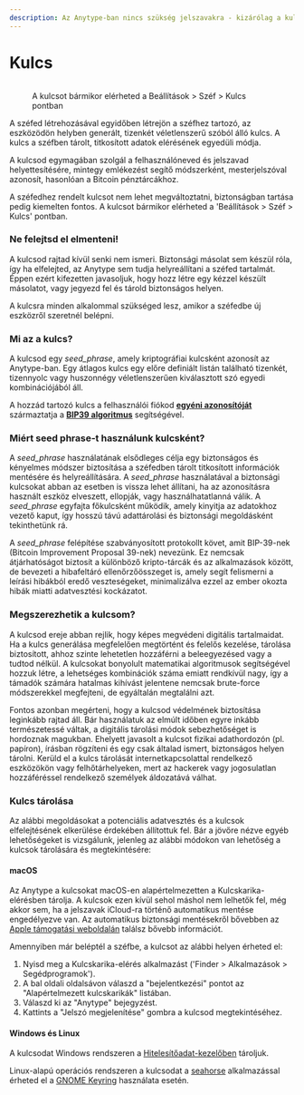 ```yaml
---
description: Az Anytype-ban nincs szükség jelszavakra - kizárólag a kulcsodra
---
```


# Kulcs

<figure><img src="/.gitbook/assets/Screenshot 2023-08-17 at 18.31.38.png" alt=""><figcaption><p>A kulcsot bármikor elérheted a Beállítások > Széf > Kulcs pontban</p></figcaption></figure>

A széfed létrehozásával egyidőben létrejön a széfhez tartozó, az eszközödön helyben generált, tizenkét véletlenszerű szóból álló kulcs. A kulcs a széfben tárolt, titkosított adatok elérésének egyedüli módja.

A kulcsod egymagában szolgál a felhasználóneved és jelszavad helyettesítésére, mintegy emlékezést segítő módszerként, mesterjelszóval azonosít, hasonlóan a Bitcoin pénztárcákhoz.

A széfedhez rendelt kulcsot nem lehet megváltoztatni, biztonságban tartása pedig kiemelten fontos. A kulcsot bármikor elérheted a 'Beállítások > Széf > Kulcs' pontban.

### Ne felejtsd el elmenteni!

A kulcsod rajtad kívül senki nem ismeri. Biztonsági másolat sem készül róla, így ha elfelejted, az Anytype sem tudja helyreállítani a széfed tartalmát. Éppen ezért kifezetten javasoljuk, hogy hozz létre egy kézzel készült másolatot, vagy jegyezd fel és tárold biztonságos helyen.

A kulcsra minden alkalommal szükséged lesz, amikor a széfedbe új eszközről szeretnél belépni.

### Mi az a kulcs?

A kulcsod egy _seed_phrase_, amely kriptográfiai kulcsként azonosít az Anytype-ban. Egy átlagos kulcs egy előre definiált listán található tizenkét, tizennyolc vagy huszonnégy véletlenszerűen kiválasztott szó egyedi kombinációjából áll.

A hozzád tartozó kulcs a felhasználói fiókod [**egyéni azonosítóját**](https://en.wikipedia.org/wiki/Public-key\_cryptography) származtatja a [**BIP39 algoritmus**](https://medium.com/coinmonks/mnemonic-generation-bip39-simply-explained-e9ac18db9477) segítségével.

### Miért seed phrase-t használunk kulcsként?

A _seed_phrase_ használatának elsődleges célja egy biztonságos és kényelmes módszer biztosítása a széfedben tárolt titkosított információk mentésére és helyreállítására. A _seed_phrase_ használatával a biztonsági kulcsokat abban az esetben is vissza lehet állítani, ha az azonosításra használt eszköz elveszett, ellopják, vagy használhatatlanná válik. A _seed_phrase_ egyfajta főkulcsként működik, amely kinyitja az adatokhoz vezető kaput, így hosszú távú adattárolási és biztonsági megoldásként tekinthetünk rá.

A _seed_phrase_ felépítése szabványosított protokollt követ, amit BIP-39-nek (Bitcoin Improvement Proposal 39-nek) nevezünk. Ez nemcsak átjárhatóságot biztosít a különböző kripto-tárcák és az alkalmazások között, de bevezeti a hibafeltáró ellenőrzőösszeget is, amely segít felismerni a leírási hibákból eredő veszteségeket, minimalizálva ezzel az ember okozta hibák miatti adatvesztési kockázatot.

### Megszerezhetik a kulcsom?

A kulcsod ereje abban rejlik, hogy képes megvédeni digitális tartalmaidat. Ha a kulcs generálása megfelelően megtörtént és felelős kezelése, tárolása biztosított, ahhoz szinte lehetetlen hozzáférni a beleegyezésed vagy a tudtod nélkül. A kulcsokat bonyolult matematikai algoritmusok segítségével hozzuk létre, a lehetséges kombinációk száma emiatt rendkívül nagy, így a támadók számára hatalmas kihívást jelentene nemcsak brute-force módszerekkel megfejteni, de egyáltalán megtalálni azt.

Fontos azonban megérteni, hogy a kulcsod védelmének biztosítása leginkább rajtad áll. Bár használatuk az elmúlt időben egyre inkább természetessé váltak, a digitális tárolási módok sebezhetőséget is hordoznak magukban. Ehelyett javasolt a kulcsot fizikai adathordozón (pl. papíron), írásban rögzíteni és egy csak általad ismert, biztonságos helyen tárolni. Kerüld el a kulcs tárolását internetkapcsolattal rendelkező eszközökön vagy felhőtárhelyeken, mert az hackerek vagy jogosulatlan hozzáféréssel rendelkező személyek áldozatává válhat.

### Kulcs tárolása

Az alábbi megoldásokat a potenciális adatvesztés és a kulcsok elfelejtésének elkerülése érdekében állítottuk fel. Bár a jövőre nézve egyéb lehetőségeket is vizsgálunk, jelenleg az alábbi módokon van lehetőség a kulcsok tárolására és megtekintésére:

#### macOS

Az Anytype a kulcsokat macOS-en alapértelmezetten a Kulcskarika-elérésben tárolja. A kulcsok ezen kívül sehol máshol nem lelhetők fel, még akkor sem, ha a jelszavak iCloud-ra történő automatikus mentése engedélyezve van. Az automatikus biztonsági mentésekről bővebben az [Apple támogatási weboldalán](https://support.apple.com/en-us/HT204085) találsz bővebb információt.

Amennyiben már beléptél a széfbe, a kulcsot az alábbi helyen érheted el:

1. Nyisd meg a Kulcskarika-elérés alkalmazást ('Finder > Alkalmazások > Segédprogramok').
2. A bal oldali oldalsávon válaszd a "bejelentkezési" pontot az "Alapértelmezett kulcskarikák" listában.
3. Válaszd ki az "Anytype" bejegyzést.
4. Kattints a "Jelszó megjelenítése" gombra a kulcsod megtekintéséhez.

#### Windows és Linux

A kulcsodat Windows rendszeren a [Hitelesítőadat-kezelőben](https://support.microsoft.com/en-us/windows/accessing-credential-manager-1b5c916a-6a16-889f-8581-fc16e8165ac0) tároljuk.

Linux-alapú operációs rendszeren a kulcsodat a [seahorse](https://wiki.gnome.org/Apps/Seahorse/) alkalmazással érheted el a [GNOME Keyring](https://wiki.gnome.org/action/show/Projects/GnomeKeyring?action=show\&redirect=GnomeKeyring) használata esetén.
